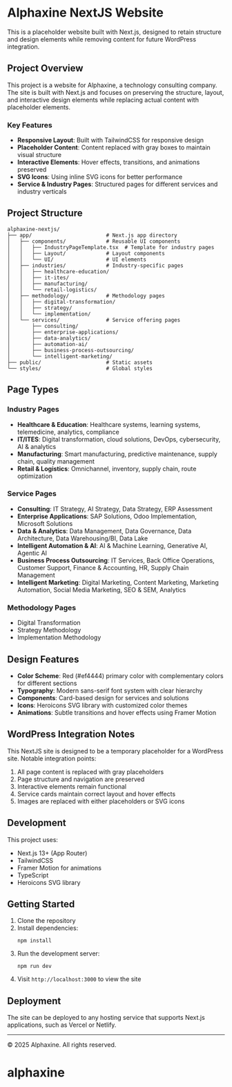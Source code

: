 # Alphaxine NextJS Website

This is a placeholder website built with Next.js, designed to retain structure and design elements while removing content for future WordPress integration.

## Project Overview

This project is a website for Alphaxine, a technology consulting company. The site is built with Next.js and focuses on preserving the structure, layout, and interactive design elements while replacing actual content with placeholder elements.

### Key Features

- **Responsive Layout**: Built with TailwindCSS for responsive design
- **Placeholder Content**: Content replaced with gray boxes to maintain visual structure
- **Interactive Elements**: Hover effects, transitions, and animations preserved
- **SVG Icons**: Using inline SVG icons for better performance
- **Service & Industry Pages**: Structured pages for different services and industry verticals

## Project Structure

```
alphaxine-nextjs/
├── app/                        # Next.js app directory
│   ├── components/             # Reusable UI components
│   │   ├── IndustryPageTemplate.tsx  # Template for industry pages
│   │   ├── Layout/             # Layout components
│   │   └── UI/                 # UI elements
│   ├── industries/             # Industry-specific pages
│   │   ├── healthcare-education/
│   │   ├── it-ites/
│   │   ├── manufacturing/
│   │   └── retail-logistics/
│   ├── methodology/            # Methodology pages
│   │   ├── digital-transformation/
│   │   ├── strategy/
│   │   └── implementation/
│   └── services/               # Service offering pages
│       ├── consulting/
│       ├── enterprise-applications/
│       ├── data-analytics/
│       ├── automation-ai/
│       ├── business-process-outsourcing/
│       └── intelligent-marketing/
├── public/                     # Static assets
└── styles/                     # Global styles
```

## Page Types

### Industry Pages

- **Healthcare & Education**: Healthcare systems, learning systems, telemedicine, analytics, compliance
- **IT/ITES**: Digital transformation, cloud solutions, DevOps, cybersecurity, AI & analytics
- **Manufacturing**: Smart manufacturing, predictive maintenance, supply chain, quality management
- **Retail & Logistics**: Omnichannel, inventory, supply chain, route optimization

### Service Pages

- **Consulting**: IT Strategy, AI Strategy, Data Strategy, ERP Assessment
- **Enterprise Applications**: SAP Solutions, Odoo Implementation, Microsoft Solutions
- **Data & Analytics**: Data Management, Data Governance, Data Architecture, Data Warehousing/BI, Data Lake
- **Intelligent Automation & AI**: AI & Machine Learning, Generative AI, Agentic AI
- **Business Process Outsourcing**: IT Services, Back Office Operations, Customer Support, Finance & Accounting, HR, Supply Chain Management
- **Intelligent Marketing**: Digital Marketing, Content Marketing, Marketing Automation, Social Media Marketing, SEO & SEM, Analytics

### Methodology Pages

- Digital Transformation
- Strategy Methodology
- Implementation Methodology

## Design Features

- **Color Scheme**: Red (#ef4444) primary color with complementary colors for different sections
- **Typography**: Modern sans-serif font system with clear hierarchy
- **Components**: Card-based design for services and solutions
- **Icons**: Heroicons SVG library with customized color themes
- **Animations**: Subtle transitions and hover effects using Framer Motion

## WordPress Integration Notes

This NextJS site is designed to be a temporary placeholder for a WordPress site. Notable integration points:

1. All page content is replaced with gray placeholders
2. Page structure and navigation are preserved
3. Interactive elements remain functional
4. Service cards maintain correct layout and hover effects
5. Images are replaced with either placeholders or SVG icons

## Development

This project uses:

- Next.js 13+ (App Router)
- TailwindCSS
- Framer Motion for animations
- TypeScript
- Heroicons SVG library

## Getting Started

1. Clone the repository
2. Install dependencies:
   ```
   npm install
   ```
3. Run the development server:
   ```
   npm run dev
   ```
4. Visit `http://localhost:3000` to view the site

## Deployment

The site can be deployed to any hosting service that supports Next.js applications, such as Vercel or Netlify.

---

© 2025 Alphaxine. All rights reserved.
# alphaxine

